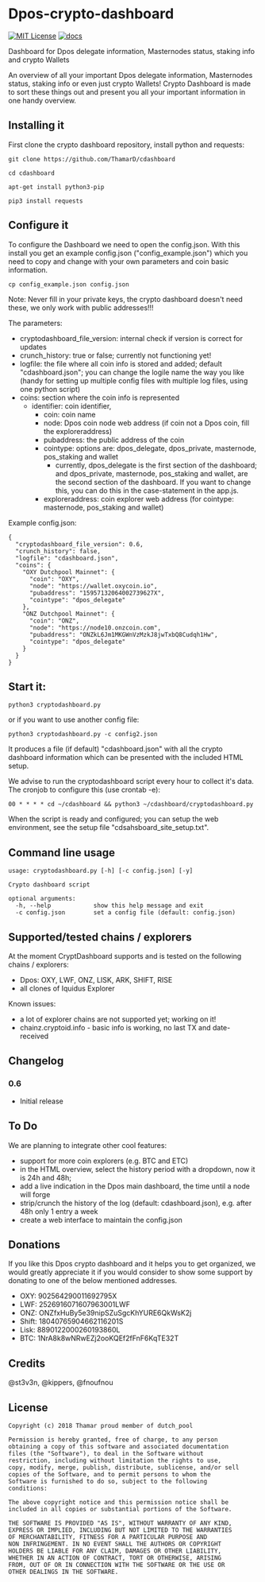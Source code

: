 # Dpos-crypto-dashboard
[![MIT License](http://img.shields.io/badge/license-MIT-blue.svg)](https://github.com/ThamarD/Dpos-crypto-dashboard/blob/master/LICENSE)
[![docs](https://img.shields.io/badge/doc-online-blue.svg)](https://github.com/ThamarD/Dpos-crypto-dashboard/wiki)


Dashboard for Dpos delegate information, Masternodes status, staking info and crypto Wallets

An overview of all your important Dpos delegate information, Masternodes status, staking info or even just crypto Wallets!
Crypto Dashboard is made to sort these things out and present you all your important information in one handy overview.



## Installing it

First clone the crypto dashboard repository, install python and requests:

```git clone https://github.com/ThamarD/cdashboard```

```cd cdashboard```

```apt-get install python3-pip```

```pip3 install requests```


## Configure it

To configure the Dashboard we need to open the config.json. With this install you get an example config.json ("config_example.json") which you need to copy and change with your own parameters and coin basic information.

```cp config_example.json config.json```

Note: Never fill in your private keys, the crypto dashboard doesn't need these, we only work with public addresses!!! 

The parameters:
- cryptodashboard_file_version: internal check if version is correct for updates
- crunch_history: true or false; currently not functioning yet!
- logfile: the file where all coin info is stored and added; default "cdashboard.json"; you can change the logile name the way you like (handy for setting up multiple config files with multiple log files, using one python script)
- coins: section where the coin info is represented
   - identifier: coin identifier, 
      - coin: coin name
      - node: Dpos coin node web address (if coin not a Dpos coin, fill the exploreraddress)
      - pubaddress: the public address of the coin
      - cointype: options are: dpos_delegate, dpos_private, masternode, pos_staking and wallet
         - currently, dpos_delegate is the first section of the dashboard; and dpos_private, masternode, pos_staking and wallet, are the second section of the dashboard. If you want to change this, you can do this in the case-statement in the app.js.
      - exploreraddress: coin explorer web address (for cointype: masternode, pos_staking and wallet)



Example config.json:
```
{
  "cryptodashboard_file_version": 0.6,
  "crunch_history": false,
  "logfile": "cdashboard.json",
  "coins": {
    "OXY Dutchpool Mainnet": {
      "coin": "OXY",
      "node": "https://wallet.oxycoin.io",
      "pubaddress": "15957132064002739627X",
      "cointype": "dpos_delegate"
    },
    "ONZ Dutchpool Mainnet": {
      "coin": "ONZ",
      "node": "https://node10.onzcoin.com",
      "pubaddress": "ONZkL6Jm1MKGWnVzMzkJ8jwTxbQ8Cudqh1Hw",
      "cointype": "dpos_delegate"
    }
  }
}
``` 
    


## Start it:

```python3 cryptodashboard.py```

or if you want to use another config file:

```python3 cryptodashboard.py -c config2.json```

It produces a file (if default) "cdashboard.json" with all the crypto dashboard information which can be presented with the included HTML setup.


We advise to run the cryptodashboard script every hour to collect it's data. The cronjob to configure this (use crontab -e):

`00 * * * * cd ~/cdashboard && python3 ~/cdashboard/cryptodashboard.py`

When the script is ready and configured; you can setup the web environment, see the setup file "cdsahsboard_site_setup.txt".


## Command line usage

```
usage: cryptodashboard.py [-h] [-c config.json] [-y]

Crypto dashboard script

optional arguments:
  -h, --help            show this help message and exit
  -c config.json        set a config file (default: config.json)

```


## Supported/tested chains / explorers

At the moment CryptDashboard supports and is tested on the following chains / explorers:
- Dpos:  OXY, LWF, ONZ, LISK, ARK, SHIFT, RISE
- all clones of Iquidus Explorer 

Known issues:
- a lot of explorer chains are not supported yet; working on it!
- chainz.cryptoid.info - basic info is working, no last TX and date-received

## Changelog

### 0.6
- Initial release


## To Do
We are planning to integrate other cool features:
- support for more coin explorers (e.g. BTC and ETC)
- in the HTML overview, select the history period with a dropdown, now it is 24h and 48h;
- add a live indication in the Dpos main dashboard, the time until a node will forge
- strip/crunch the history of the log (default: cdashboard.json), e.g. after 48h only 1 entry a week
- create a web interface to maintain the config.json



## Donations

If you like this Dpos crypto dashboard and it helps you to get organized, we would greatly appreciate it if you would consider to show some support by donating to one of the below mentioned addresses.

- OXY: 		902564290011692795X
- LWF: 		2526916071607963001LWF
- ONZ: 		ONZfxHuBy5e39nipSZuSgcKhYURE6QkWsK2j
- Shift: 	18040765904662116201S
- Lisk: 	8890122000260193860L
- BTC: 		1NrA8k8wNRwEZj2ooKQEf2fFnF6KqTE32T


## Credits

@st3v3n, @kippers, @fnoufnou

	
## License

```
Copyright (c) 2018 Thamar proud member of dutch_pool

Permission is hereby granted, free of charge, to any person
obtaining a copy of this software and associated documentation
files (the "Software"), to deal in the Software without
restriction, including without limitation the rights to use,
copy, modify, merge, publish, distribute, sublicense, and/or sell
copies of the Software, and to permit persons to whom the
Software is furnished to do so, subject to the following
conditions:

The above copyright notice and this permission notice shall be
included in all copies or substantial portions of the Software.

THE SOFTWARE IS PROVIDED "AS IS", WITHOUT WARRANTY OF ANY KIND,
EXPRESS OR IMPLIED, INCLUDING BUT NOT LIMITED TO THE WARRANTIES
OF MERCHANTABILITY, FITNESS FOR A PARTICULAR PURPOSE AND
NON INFRINGEMENT. IN NO EVENT SHALL THE AUTHORS OR COPYRIGHT
HOLDERS BE LIABLE FOR ANY CLAIM, DAMAGES OR OTHER LIABILITY,
WHETHER IN AN ACTION OF CONTRACT, TORT OR OTHERWISE, ARISING
FROM, OUT OF OR IN CONNECTION WITH THE SOFTWARE OR THE USE OR
OTHER DEALINGS IN THE SOFTWARE.
```
